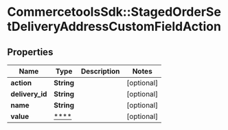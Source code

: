# CommercetoolsSdk::StagedOrderSetDeliveryAddressCustomFieldAction

## Properties
Name | Type | Description | Notes
------------ | ------------- | ------------- | -------------
**action** | **String** |  | [optional] 
**delivery_id** | **String** |  | [optional] 
**name** | **String** |  | [optional] 
**value** | [****](.md) |  | [optional] 

